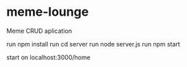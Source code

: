 # meme-lounge
Meme CRUD aplication 

run npm install 
run cd server
run node server.js 
run npm start

start on localhost:3000/home
